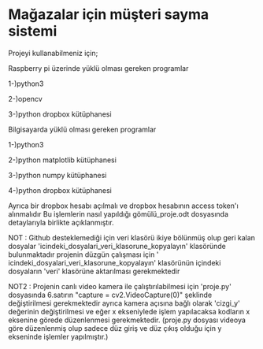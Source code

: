# Mağazalar için müşteri sayma sistemi

Projeyi kullanabilmeniz için;

Raspberry pi üzerinde yüklü olması gereken programlar

1-)python3

2-)opencv

3-)python dropbox kütüphanesi

Bilgisayarda yüklü olması gereken programlar

1-)python3

2-)python matplotlib kütüphanesi

3-)python numpy kütüphanesi

4-)python dropbox kütüphanesi

Ayrıca bir dropbox hesabı açılmalı ve dropbox hesabının access token'ı alınmalıdır
Bu işlemlerin nasıl yapıldığı gömülü_proje.odt dosyasında detaylarıyla birlikte açıklanmıştır.

NOT : Github desteklemediği için veri klasörü ikiye bölünmüş olup geri kalan dosyalar 'icindeki_dosyalari_veri_klasorune_kopyalayın' klasöründe bulunmaktadır projenin düzgün çalışması için '
icindeki_dosyalari_veri_klasorune_kopyalayın' klasörünün içindeki dosyaların 'veri' klasörüne aktarılması gerekmektedir

NOT2 : Projenin canlı video kamera ile çalıştırılabilmesi için 'proje.py' dosyasında 6.satırın "capture = cv2.VideoCapture(0)" şeklinde değiştirilmesi gerekmektedir ayrıca kamera açısına bağlı olarak 'cizgi_y' değerinin değiştirilmesi ve eğer x ekseniylede işlem yapılacaksa kodların x eksenine görede düzenlenmesi gerekmektedir. (proje.py dosyası videoya göre düzenlenmiş olup sadece düz giriş ve düz çıkış olduğu için y ekseninde işlemler yapılmıştır.)
